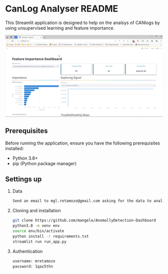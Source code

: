 # CanLog Analyser README

This Streamlit application is designed to help on the analsys of CANlogs by using unsupervised learning 
and feature importance.


[![Watch the video](./dash.png)](https://github.com/mangele/AnomallyDetection-Dashboard/blob/main/output.gif)

## Prerequisites

Before running the application, ensure you have the following prerequisites installed:

- Python 3.8+
- pip (Python package manager)

## Settings up
1. Data
   ```bash
   Send an email to mgl.retamozo@gmail.com asking for the data to analyse.
   ```

2. Cloning and installation

   ```bash
   git clone https://github.com/mangele/AnomallyDetection-Dashboard
   python3.8 -m venv env
   source env/bin/activate
   python install -r requirements.txt
   streamlit run run_app.py
   ```
3. Authentication
   ```bash
   username: mretamozo
   password: 1qaz5thn
   ```
	
